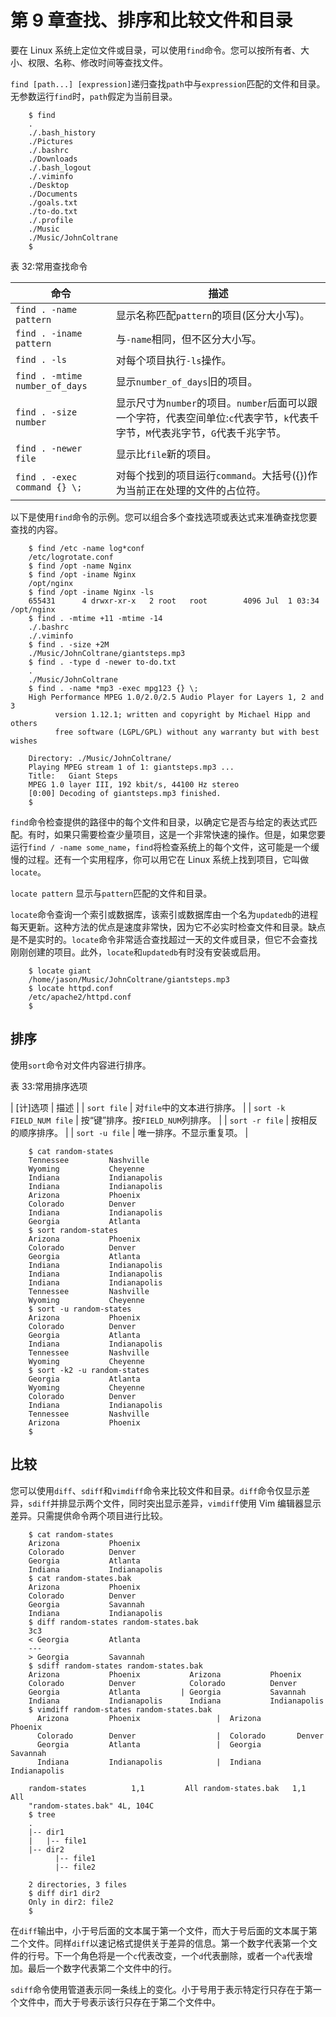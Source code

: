 # 第 9 章查找、排序和比较文件和目录

要在 Linux 系统上定位文件或目录，可以使用`find`命令。您可以按所有者、大小、权限、名称、修改时间等查找文件。

`find [path...] [expression]`递归查找`path`中与`expression`匹配的文件和目录。无参数运行`find`时，`path`假定为当前目录。

```
    $ find
    .
    ./.bash_history
    ./Pictures
    ./.bashrc
    ./Downloads
    ./.bash_logout
    ./.viminfo
    ./Desktop
    ./Documents
    ./goals.txt
    ./to-do.txt
    ./.profile
    ./Music
    ./Music/JohnColtrane
    $

```

表 32:常用查找命令

| 命令 | 描述 |
| --- | --- |
| `find . -name pattern` | 显示名称匹配`pattern`的项目(区分大小写)。 |
| `find . -iname pattern` | 与`-name`相同，但不区分大小写。 |
| `find . -ls` | 对每个项目执行`-ls`操作。 |
| `find . -mtime number_of_days` | 显示`number_of_days`旧的项目。 |
| `find . -size number` | 显示尺寸为`number`的项目。`number`后面可以跟一个字符，代表空间单位:`c`代表字节，`k`代表千字节，`M`代表兆字节，`G`代表千兆字节。 |
| `find . -newer file` | 显示比`file`新的项目。 |
| `find . -exec command {} \;` | 对每个找到的项目运行`command`。大括号({})作为当前正在处理的文件的占位符。 |

以下是使用`find`命令的示例。您可以组合多个查找选项或表达式来准确查找您要查找的内容。

```
    $ find /etc -name log*conf
    /etc/logrotate.conf
    $ find /opt -name Nginx
    $ find /opt -iname Nginx
    /opt/nginx
    $ find /opt -iname Nginx -ls
    655431      4 drwxr-xr-x   2 root   root        4096 Jul  1 03:34 /opt/nginx
    $ find . -mtime +11 -mtime -14
    ./.bashrc
    ./.viminfo
    $ find . -size +2M
    ./Music/JohnColtrane/giantsteps.mp3
    $ find . -type d -newer to-do.txt
    .
    ./Music/JohnColtrane
    $ find . -name *mp3 -exec mpg123 {} \;
    High Performance MPEG 1.0/2.0/2.5 Audio Player for Layers 1, 2 and 3
          version 1.12.1; written and copyright by Michael Hipp and others
          free software (LGPL/GPL) without any warranty but with best wishes

    Directory: ./Music/JohnColtrane/
    Playing MPEG stream 1 of 1: giantsteps.mp3 ...
    Title:   Giant Steps
    MPEG 1.0 layer III, 192 kbit/s, 44100 Hz stereo
    [0:00] Decoding of giantsteps.mp3 finished.
    $

```

`find`命令检查提供的路径中的每个文件和目录，以确定它是否与给定的表达式匹配。有时，如果只需要检查少量项目，这是一个非常快速的操作。但是，如果您要运行`find / -name some_name`，`find`将检查系统上的每个文件，这可能是一个缓慢的过程。还有一个实用程序，你可以用它在 Linux 系统上找到项目，它叫做`locate`。

`locate pattern` 显示与`pattern`匹配的文件和目录。

`locate`命令查询一个索引或数据库，该索引或数据库由一个名为`updatedb`的进程每天更新。这种方法的优点是速度非常快，因为它不必实时检查文件和目录。缺点是不是实时的。`locate`命令非常适合查找超过一天的文件或目录，但它不会查找刚刚创建的项目。此外，`locate`和`updatedb`有时没有安装或启用。

```
    $ locate giant
    /home/jason/Music/JohnColtrane/giantsteps.mp3
    $ locate httpd.conf
    /etc/apache2/httpd.conf
    $

```

## 排序

使用`sort`命令对文件内容进行排序。

表 33:常用排序选项

| [计]选项 | 描述 |
| `sort file` | 对`file`中的文本进行排序。 |
| `sort -k FIELD_NUM file` | 按“键”排序。按`FIELD_NUM`列排序。 |
| `sort -r file` | 按相反的顺序排序。 |
| `sort -u file` | 唯一排序。不显示重复项。 |

```
    $ cat random-states
    Tennessee         Nashville
    Wyoming           Cheyenne
    Indiana           Indianapolis
    Indiana           Indianapolis
    Arizona           Phoenix
    Colorado          Denver
    Indiana           Indianapolis
    Georgia           Atlanta
    $ sort random-states
    Arizona           Phoenix
    Colorado          Denver
    Georgia           Atlanta
    Indiana           Indianapolis
    Indiana           Indianapolis
    Indiana           Indianapolis
    Tennessee         Nashville
    Wyoming           Cheyenne
    $ sort -u random-states
    Arizona           Phoenix
    Colorado          Denver
    Georgia           Atlanta
    Indiana           Indianapolis
    Tennessee         Nashville
    Wyoming           Cheyenne
    $ sort -k2 -u random-states
    Georgia           Atlanta
    Wyoming           Cheyenne
    Colorado          Denver
    Indiana           Indianapolis
    Tennessee         Nashville
    Arizona           Phoenix
    $

```

## 比较

您可以使用`diff`、`sdiff`和`vimdiff`命令来比较文件和目录。`diff`命令仅显示差异，`sdiff`并排显示两个文件，同时突出显示差异，`vimdiff`使用 Vim 编辑器显示差异。只需提供命令两个项目进行比较。

```
    $ cat random-states
    Arizona           Phoenix
    Colorado          Denver
    Georgia           Atlanta
    Indiana           Indianapolis
    $ cat random-states.bak
    Arizona           Phoenix
    Colorado          Denver
    Georgia           Savannah
    Indiana           Indianapolis
    $ diff random-states random-states.bak
    3c3
    < Georgia         Atlanta
    ---
    > Georgia         Savannah
    $ sdiff random-states random-states.bak
    Arizona           Phoenix           Arizona           Phoenix
    Colorado          Denver            Colorado          Denver
    Georgia           Atlanta         | Georgia           Savannah
    Indiana           Indianapolis      Indiana           Indianapolis
    $ vimdiff random-states random-states.bak
      Arizona         Phoenix                 |  Arizona        Phoenix
      Colorado        Denver                  |  Colorado       Denver
      Georgia         Atlanta                 |  Georgia        Savannah
      Indiana         Indianapolis            |  Indiana          Indianapolis

    random-states          1,1         All random-states.bak   1,1         All
    "random-states.bak" 4L, 104C
    $ tree
    .
    |-- dir1
    |   |-- file1
    |-- dir2
          |-- file1
          |-- file2

    2 directories, 3 files
    $ diff dir1 dir2
    Only in dir2: file2
    $

```

在`diff`输出中，小于号后面的文本属于第一个文件，而大于号后面的文本属于第二个文件。同样`diff`以速记格式提供关于差异的信息。第一个数字代表第一个文件的行号。下一个角色将是一个`c`代表改变，一个`d`代表删除，或者一个`a`代表增加。最后一个数字代表第二个文件中的行。

`sdiff`命令使用管道表示同一条线上的变化。小于号用于表示特定行只存在于第一个文件中，而大于号表示该行只存在于第二个文件中。